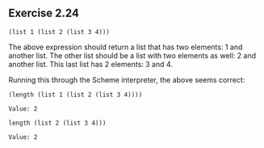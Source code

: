 ## Exercise 2.24

	(list 1 (list 2 (list 3 4)))

The above expression should return a list that has two elements: 1 and another list. The other list should be a list with two elements as well: 2 and another list. This last list has 2 elements: 3 and 4. 

Running this through the Scheme interpreter, the above seems correct:

	(length (list 1 (list 2 (list 3 4))))
	
	Value: 2

	length (list 2 (list 3 4)))

	Value: 2